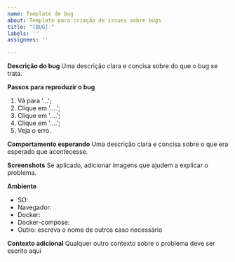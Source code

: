 ```yaml
---
name: Template de bug
about: Template para criação de issues sobre bugs
title: "[BUG] "
labels: ''
assignees: ''

---
```


**Descrição do bug**
Uma descrição clara e concisa sobre do que o bug se trata.

**Passos para reproduzir o bug**
1. Vá para '...';
2. Clique em '....';
3. Clique em '....';
4. Clique em '....';
5. Veja o erro.

**Comportamento esperando**
Uma descrição clara e concisa sobre o que era esperado que acontecesse.

**Screenshots**
Se aplicado, adicionar imagens que ajudem a explicar o problema.

**Ambiente**
<!-- adicionar versão quando possível, colocar somente os que se aplicam no caso -->
- SO: 
- Navegador: 
- Docker:
- Docker-compose: 
- Outro: escreva o nome de outros caso necessário

**Contexto adicional**
Qualquer outro contexto sobre o problema deve ser escrito aqui